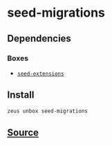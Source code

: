 
seed-migrations 
====================




## Dependencies
### Boxes
* [`seed-extensions`](seed-extensions.md)




## Install
```bash
zeus unbox seed-migrations
```












## [Source](https://github.com/liquidapps-io/zeus-sdk/tree/master/boxes/groups/seeds/seed-migrations)
